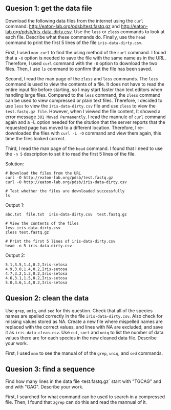 ## Quesion 1: get the data file
Download the following data files from the internet using the `curl` command: http://eaton-lab.org/pdsb/test.fastq.gz and http://eaton-lab.org/pdsb/iris-data-dirty.csv. Use the `less` or `zless` commands to look at each file. Describe what these commands do. Finally, use the `head` command to print the first 5 lines of the file `iris-data-dirty.csv`.

First, I used `man curl` to find the using method of the `curl` command. I found that a `-O` option is needed to save the file with the same name as in the URL. Therefore, I used `curl` command with the `-O` option to download the two files. Then, I use `ls` command to confirm that the file has been saved.

Second, I read the man page of the `zless` and `less` commands. The `less` command is used to view the contents of a file. It does not have to read the entire input file before starting, so I may start faster than text editors when handling large files. Compared to the `less` command, the `zless` command can be used to view compressed or plain text files. Therefore, I decided to use `less` to view the `iris-data-dirty.csv` file and use `zless` to view the `test.fastq.gz file`. However, when I viewed the file content, It showed a error message `301 Moved Permanently`. I read the mannule of `curl` command again and a -L option needed for the sitution that the server reports that the requested page has moved to a different location. Therefore, I re-downloaded the files with `curl -L -O` command and view them again, this time the files looked correct.

Third, I read the man page of the `head` command. I found that I need to use the `-n 5` description to set it to read the first 5 lines of the file.

Solution:
```
# Download the files from the URL
curl -O http://eaton-lab.org/pdsb/test.fastq.gz 
curl -O http://eaton-lab.org/pdsb/iris-data-dirty.csv

# Test whether the files are downloaded successfully
ls
```
Output 1:
```
abc.txt  file.txt  iris-data-dirty.csv  test.fastq.gz
```


```
# View the contents of the files
less iris-data-dirty.csv
zless test.fastq.gz

# Print the first 5 lines of iris-data-dirty.csv
head -n 5 iris-data-dirty.csv
```
Output 2:
```
5.1,3.5,1.4,0.2,Iris-setosa
4.9,3.0,1.4,0.2,Iris-setosa
4.7,3.2,1.3,0.2,Iris-setosa
4.6,3.1,1.5,0.2,Iris-setosa
5.0,3.6,1.4,0.2,Iris-setosa
```

## Quesion 2: clean the data
Use `grep`, `uniq`, and `sed` for this question. Check that all of the species names are spelled correctly in the file `iris-data-dirty.csv`. Also check for missing values stored as NA. Create a new file where mispelled names are replaced with the correct values, and lines with NA are excluded, and save it as `iris-data-clean.csv`. Use `cut`, `sort` and `uniq` to list the number of data values there are for each species in the new cleaned data file. Describe your work.

First, I used `man` to see the manual of of the `grep`, `uniq`, and `sed` commands.


## Quesion 3: find a sequence
Find how many lines in the data file ·test.fastq.gz` start with "TGCAG" and end with "GAG". Describe your work.

First, I searched for what command can be used to search in a compressed file. Then, I found that `zgrep` can do this and read the mannual of it.
